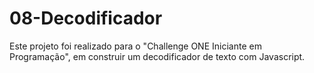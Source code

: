 # 08-Decodificador
Este projeto foi realizado para o "Challenge ONE Iniciante em Programação", em construir um decodificador de texto com Javascript.
